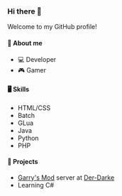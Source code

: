 ### Hi there 👋

Welcome to my GitHub profile!

#### 🧍 About me
- 💻 Developer
- 🎮 Gamer

#### 🖥️ Skills
- HTML/CSS
- Batch
- GLua
- Java
- Python
- PHP



#### 🔨 Projects
- [Garry's Mod](https://store.steampowered.com/app/4000/Garrys_Mod/ "Garry's Mod on Steam") server at [Der-Darke](https://der-darke.cf/ "Der-Darke")
- Learning C#
